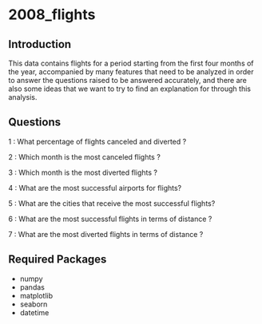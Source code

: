 # 2008_flights

## Introduction
This data contains flights for a period starting from the first four months of the year, accompanied by many features that need to be analyzed in order to answer the questions raised to be answered accurately, and there are also some ideas that we want to try to find an explanation for through this analysis.

## Questions

1 : What percentage of flights canceled and diverted ?

2 : Which month is the most canceled flights ?

3 : Which month is the most diverted flights ?

4 : What are the most successful airports for flights?

5 : What are the cities that receive the most successful flights?

6 : What are the most successful flights in terms of distance ?

7 : What are the most diverted flights in terms of distance ?

## Required Packages

- numpy
- pandas
- matplotlib
- seaborn
- datetime

